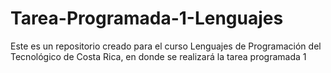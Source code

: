 Tarea-Programada-1-Lenguajes
============================

Este es un repositorio creado para el curso Lenguajes de Programación del Tecnológico de Costa Rica, en donde se realizará la tarea programada 1